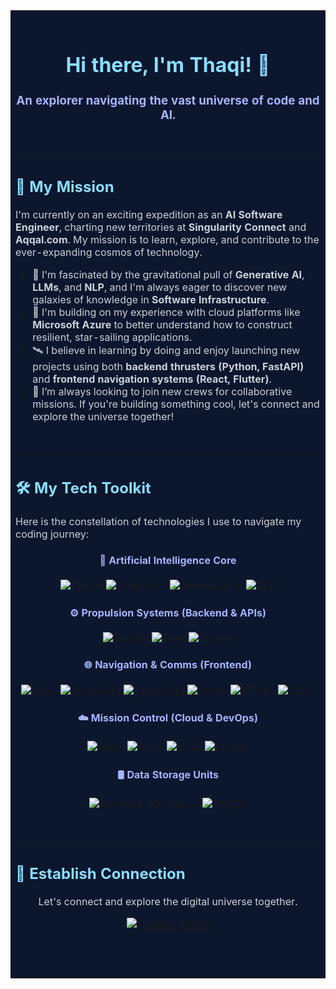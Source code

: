 <table>
<tr>
<td bgcolor="#0C162D" valign="top">
<div align="center">

<br>

# <span style="color:#89DDFF;">Hi there, I'm Thaqi! 👋</span>
### <span style="color:#A5B4FC;">An explorer navigating the vast universe of code and AI.</span>

<br>

</div>

---

<h2 style="color:#89DDFF;">🌱 My Mission</h2>

<p style="color:#C9D1D9;">
I'm currently on an exciting expedition as an <strong>AI Software Engineer</strong>, charting new territories at <strong>Singularity Connect</strong> and <strong>Aqqal.com</strong>. My mission is to learn, explore, and contribute to the ever-expanding cosmos of technology.
</p>

- <span style="color:#C9D1D9;">🚀 I'm fascinated by the gravitational pull of <strong>Generative AI</strong>, <strong>LLMs</strong>, and <strong>NLP</strong>, and I'm always eager to discover new galaxies of knowledge in <strong>Software Infrastructure</strong>.</span>
- <span style="color:#C9D1D9;">🌌 I'm building on my experience with cloud platforms like <strong>Microsoft Azure</strong> to better understand how to construct resilient, star-sailing applications.</span>
- <span style="color:#C9D1D9;">🛰️ I believe in learning by doing and enjoy launching new projects using both <strong>backend thrusters (Python, FastAPI)</strong> and <strong>frontend navigation systems (React, Flutter)</strong>.</span>
- <span style="color:#C9D1D9;">🤝 I’m always looking to join new crews for collaborative missions. If you're building something cool, let's connect and explore the universe together!</span>

<br>

---

<h2 style="color:#89DDFF;">🛠️ My Tech Toolkit</h2>

<p style="color:#C9D1D9;">
Here is the constellation of technologies I use to navigate my coding journey:
</p>

<div align="center">

#### <span style="color:#A5B4FC;">🧠 Artificial Intelligence Core</span>
![Python](https://img.shields.io/badge/Python-3776AB?style=for-the-badge&logo=python&logoColor=white)
![LangChain](https://img.shields.io/badge/LangChain-008661?style=for-the-badge&logo=langchain&logoColor=white)
![Generative AI](https://img.shields.io/badge/Generative_AI-8A2BE2?style=for-the-badge&logo=openai&logoColor=white)
![NLP](https://img.shields.io/badge/NLP-5A9BD5?style=for-the-badge)

#### <span style="color:#A5B4FC;">⚙️ Propulsion Systems (Backend & APIs)</span>
![FastAPI](https://img.shields.io/badge/FastAPI-009688?style=for-the-badge&logo=fastapi&logoColor=white)
![Flask](https://img.shields.io/badge/Flask-000000?style=for-the-badge&logo=flask&logoColor=white)
![Laravel](https://img.shields.io/badge/Laravel-FF2D20?style=for-the-badge&logo=laravel&logoColor=white)

#### <span style="color:#A5B4FC;">🌐 Navigation & Comms (Frontend)</span>
![React](https://img.shields.io/badge/React-61DAFB?style=for-the-badge&logo=react&logoColor=black)
![JavaScript](https://img.shields.io/badge/JavaScript-F7DF1E?style=for-the-badge&logo=javascript&logoColor=black)
![TypeScript](https://img.shields.io/badge/TypeScript-3178C6?style=for-the-badge&logo=typescript&logoColor=white)
![Flutter](https://img.shields.io/badge/Flutter-02569B?style=for-the-badge&logo=flutter&logoColor=white)
![HTML5](https://img.shields.io/badge/HTML5-E34F26?style=for-the-badge&logo=html5&logoColor=white)
![CSS3](https://img.shields.io/badge/CSS3-1572B6?style=for-the-badge&logo=css3&logoColor=white)

#### <span style="color:#A5B4FC;">☁️ Mission Control (Cloud & DevOps)</span>
![Azure](https://img.shields.io/badge/Microsoft_Azure-0078D4?style=for-the-badge&logo=microsoft-azure&logoColor=white)
![Bicep](https://img.shields.io/badge/Bicep-007ACC?style=for-the-badge&logo=bicep&logoColor=white)
![Linux](https://img.shields.io/badge/Linux-FCC624?style=for-the-badge&logo=linux&logoColor=black)
![Docker](https://img.shields.io/badge/Docker-2496ED?style=for-the-badge&logo=docker&logoColor=white)

#### <span style="color:#A5B4FC;">🛢️ Data Storage Units</span>
![Microsoft SQL Server](https://img.shields.io/badge/Microsoft_SQL_Server-CC2927?style=for-the-badge&logo=microsoft-sql-server&logoColor=white)
![MySQL](https://img.shields.io/badge/MySQL-4479A1?style=for-the-badge&logo=mysql&logoColor=white)

</div>

<br>

---

<h2 style="color:#89DDFF;">🔗 Establish Connection</h2>

<div align="center">

<p style="color:#C9D1D9;">Let's connect and explore the digital universe together.</p>

<a href="https://www.linkedin.com/in/thaqiyuddin-mizan-046458216/">
  <img src="https://img.shields.io/badge/LinkedIn-0077B5?style=for-the-badge&logo=linkedin&logoColor=white" alt="LinkedIn Profile"/>
</a>

<br><br>

</div>
</td>
</tr>
</table>
